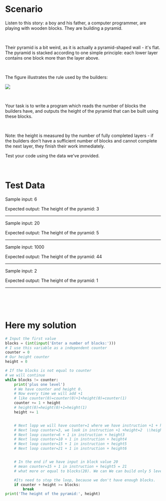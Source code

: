 # Scenario
Listen to this story: a boy and his father, a computer programmer, are playing with wooden blocks. They are building a pyramid.

<br/>

Their pyramid is a bit weird, as it is actually a pyramid-shaped wall - it's flat. The pyramid is stacked according to one simple principle: each lower layer contains one block more than the layer above.

<br/>

The figure illustrates the rule used by the builders:

![](https://edube.org/uploads/media/default/0001/01/26238ebafe7c913f177040785f30d7dde4a1c69a.png)

<br/>

Your task is to write a program which reads the number of blocks the builders have, and outputs the height of the pyramid that can be built using these blocks.

<br/>

Note: the height is measured by the number of fully completed layers - if the builders don't have a sufficient number of blocks and cannot complete the next layer, they finish their work immediately.

Test your code using the data we've provided.

<br/>

# Test Data

Sample input: 6

Expected output: The height of the pyramid: 3

---

Sample input: 20

Expected output: The height of the pyramid: 5

---

Sample input: 1000

Expected output: The height of the pyramid: 44

---

Sample input: 2

Expected output: The height of the pyramid: 1

---

<br/>
<br/>
<br/>

# Here my solution

```Python
# Input the first value
blocks = (int(input('Enter a number of blocks:')))
# I use this variable as a independent counter 
counter = 0
# Our height counter 
height = 0

# If the blocks is not equal to counter
# we will continue
while blocks != counter:
    print('plus one level')
    # We have counter and height 0. 
    # Now every time we will add +1
    # like counter(0)=counter(0)+1+height(0)=counter(1)
    counter += 1 + height
    # height(0)=height(0)+1=height(1)
    height += 1


    # Next lopp we will have counter=1 where we have instruction +1 + height(1)     \\height here in the end it gains = 2
    # Next loop counter=3, we look in instruction +1 +height=2  \\height here in the end it gains = 3
    # Next loop counter=6 + 1 in instruction + height3
    # Next loop counter=10 + 1 in instruction + height4
    # Next loop counter=15 + 1 in instruction + height5
    # Next loop counter=21 + 1 in instruction + height6


    # In the end if we have input in block value 20
    # mean counter=15 + 1 in instruction + height5 = 21
    # what more or equal to blocks(20). We can We can build only 5 levels in height.

    #Its need to stop the loop, because we don't have enough blocks.
    if counter + height >= blocks:
        break
print('The height of the pyramid:', height)